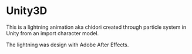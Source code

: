 # Unity3D

This is a lightning animation aka chidori created through particle system in Unity from an import character model.

The lightning was design with Adobe After Effects.

 
